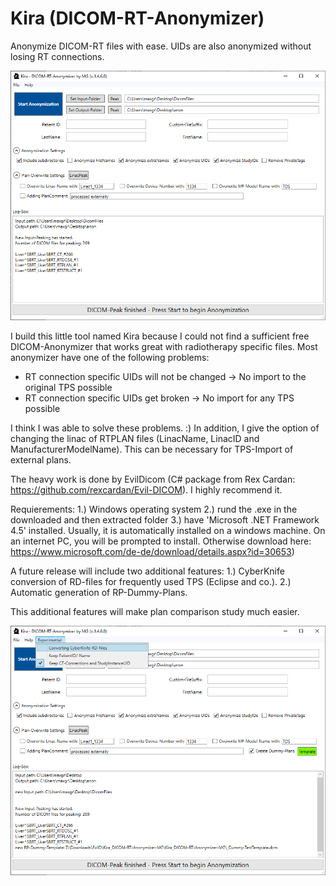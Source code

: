 # Kira (DICOM-RT-Anonymizer)
Anonymize DICOM-RT files with ease. UIDs are also anonymized without losing RT connections.

![Test Image 6](https://github.com/Kiragroh/Kira_DICOM-RT-Anonymizer-MG/blob/main/GUIscreenshot.png)

I build this little tool named Kira because I could not find a sufficient free DICOM-Anonymizer that works great with radiotherapy specific files.
Most anonymizer have one of the following problems:
- RT connection specific UIDs will not be changed -> No import to the original TPS possible
- RT connection specific UIDs get broken -> No import for any TPS possible

I think I was able to solve these problems. :)
In addition, I give the option of changing the linac of RTPLAN files (LinacName, LinacID and ManufacturerModelName). This can be necessary for TPS-Import of external plans.

The heavy work is done by EvilDicom (C# package from Rex Cardan: https://github.com/rexcardan/Evil-DICOM). 
I highly recommend it.

Requierements:
1.) Windows operating system
2.) rund the .exe in the downloaded and then extracted folder
3.) have 'Microsoft .NET Framework 4.5' installed. Usually, it is automatically installed on a windows machine. On an internet PC, you will be prompted to install. Otherwise download here: https://www.microsoft.com/de-de/download/details.aspx?id=30653)

A future release will include two additional features:
1.) CyberKnife conversion of RD-files for frequently used TPS (Eclipse and co.).
2.) Automatic generation of RP-Dummy-Plans.

This additional features will make plan comparison study much easier.

![Test Image 6](https://github.com/Kiragroh/Kira_DICOM-RT-Anonymizer-MG/blob/main/Future.PNG)
